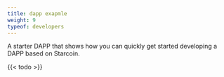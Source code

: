 ```yaml
---
title: dapp exapmle
weight: 9
typeof: developers
---
```


A starter DAPP that shows how you can quickly get started developing a DAPP based on Starcoin.

{{< todo >}}
